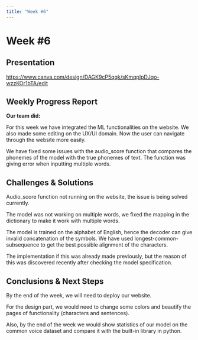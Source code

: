 ```yaml
---
title: "Week #6"
---
```


# **Week #6**

## **Presentation**
https://www.canva.com/design/DAGK9cP5qqk/sKmqpIpDJqo-wzzKOr1bTA/edit

## **Weekly Progress Report**

**Our team did:**

For this week we have integrated the ML functionalities on the website. We also made some editing on the UX/UI domain. Now the user can navigate through the website more easily.

We have fixed some issues with the audio_score function that compares the phonemes of the model with the true phonemes of text. The function was giving error when inputting multiple words.

## **Challenges & Solutions**

Audio_score function not running on the website, the issue is being solved currently.

The model was not working on multiple words, we fixed the mapping in the dictionary to make it work with multiple words.

The model is trained on the alphabet of English, hence the decoder can give invalid concatenation of the symbols. We have used longest-common-subsequence to get the best possible alignment of the characters. 

The implementation if this was already made previously, but the reason of this was discovered recently after checking the model specification.

## **Conclusions & Next Steps**

By the end of the week, we will need to deploy our website. 

For the design part, we would need to change some colors and beautify the pages of functionality (characters and sentences).

Also, by the end of the week we would show statistics of our model on the common voice dataset and compare it with the  built-in library in python.
